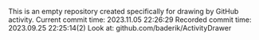 This is an empty repository created specifically for drawing by GitHub activity.
Current commit time: 2023.11.05 22:26:29
Recorded commit time: 2023.09.25 22:25:14(2)
Look at: github.com/baderik/ActivityDrawer
